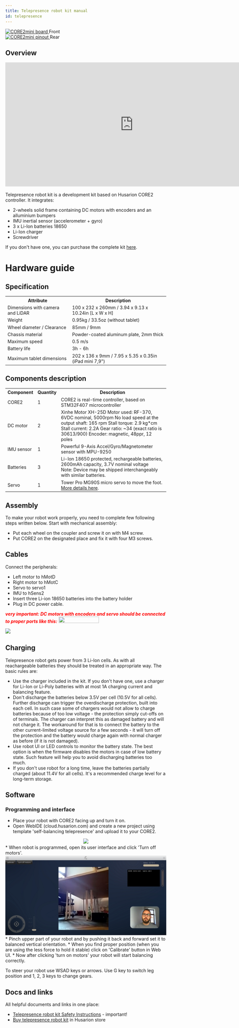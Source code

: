 ```yaml
---
title: Telepresence robot kit manual
id: telepresence
---
```


<div class="clearfix">
<div class="img-container">
    <a href="/img/telepresence_robot_kit/ralph_alu_izo_hd.jpg" data-fancybox="gallery" data-caption="CORE2mini board">
    <img src="/img/telepresence_robot_kit/ralph_alu_izo_hd.jpg" alt="CORE2mini board" class="hover-shadow"/>
    </a>
    <span>Front</span>
</div>
<div class="img-container">
    <a href="/img/telepresence_robot_kit/ralph_alu_right_hd.jpg" data-fancybox="gallery" data-caption="CORE2mini pinout">
    <img src="/img/telepresence_robot_kit/ralph_alu_right_hd.jpg" alt="CORE2mini pinout" class="hover-shadow"/>
    </a>
    <span>Rear</span>
</div> 
</div>

## Overview ##

<div align="center">
<iframe width="800" height="388" src="https://www.youtube.com/embed/JkIj5ssHpKw" frameborder="0" gesture="media" allowfullscreen></iframe>
</div>

Telepresence robot kit is a development kit based on Husarion CORE2 controller. It integrates:

- 2-wheels solid frame containing DC motors with encoders and an alluminium bumpers
- IMU inertial sensor (accelerometer + gyro)
- 3 x Li-Ion batteries 18650
- Li-Ion charger 
- Screwdriver

If you don't have one, you can purchase the complete kit <a href="https://store.husarion.com/">here</a>.


# Hardware guide #

## Specification ##

<table class="text_table">
    <tr>
       <th>Attribute</th>
       <th>Description</th>
    </tr>
    <tr>
        <td>Dimensions with camera and LiDAR</td>
        <td>100 x 232 x 260mm / 3.94 x 9.13 x 10.24in [L x W x H]</td>
    </tr>
    <tr>
        <td>Weight</td>
        <td>0.95kg / 33.5oz (without tablet)</td>
    </tr>
    <tr>
        <td>Wheel diameter / Clearance</td>
        <td>85mm / 9mm</td>
    </tr>
    <tr>
        <td>Chassis material</td>
        <td>Powder-coated aluminum plate, 2mm thick</td>
    </tr>
    <tr>
        <td>Maximum speed</td>
        <td>0.5 m/s</td>
    </tr>
    <tr>
        <td>Battery life</td>
        <td>3h - 6h</td>
    </tr>
    <tr>
        <td>Maximum tablet dimensions</td>
        <td>202 x 136 x 9mm / 7.95 x 5.35 x 0.35in (iPad mini 7,9")</td>
    </tr>
</table>

## Components description ##

<table class="text_table">
    <tr>
       <th>Component</th>
       <th>Quantity</th>
       <th>Description</th>
    </tr>
    <tr>
        <td>CORE2</td>
        <td>1</td>
        <td>CORE2 is real-time controller, based on STM32F407 microcontroller</td>
    </tr>
    <tr>
        <td>DC motor</td>
        <td>2</td>
        <td>Xinhe Motor XH-25D
		Motor used: RF-370, 6VDC nominal, 5000rpm
		No load speed at the output shaft: 165 rpm
		Stall torque: 2.9 kg*cm
		Stall current: 2.2A
		Gear ratio: ~34 (exact ratio is 30613/900)
		Encoder: magnetic, 48ppr, 12 poles</td>
    </tr>
    <tr>
        <td>IMU sensor</td>
        <td>1</td>
        <td>Powerful 9-Axis Accel/Gyro/Magnetometer sensor with MPU-9250</td>
    </tr>
    <tr>
        <td>Batteries</td>
        <td>3</td>
        <td>Li-Ion 18650 protected, rechargeable batteries, 2600mAh capacity, 3.7V nominal voltage <br />
		Note: Device may be shipped interchangeably with similar batteries.</td>
    </tr>
    <tr>
        <td>Servo</td>
        <td>1</td>
        <td>Tower Pro MG90S micro servo to move the foot. <a href="http://www.towerpro.com.tw/product/mg90s-3/">More details here</a>.</td>
    </tr>	
</table>

## Assembly ##

To make your robot work properly, you need to complete few following steps written below. Start with mechanical assembly:

*	Put each wheel on the coupler and screw it on with M4 screw.
*	Put CORE2 on the designated place and fix it with four M3 screws.

## Cables ##

Connect the peripherals:

* Left motor to hMotD
* Right motor to hMotC
* Servo to servo1
* IMU to hSens2
* Insert three Li-ion 18650 batteries into the battery holder
* Plug in DC power cable.

***<font color="red">very important: DC motors with encoders and servo should be connected to proper ports like this:</font>***
<a data-fancybox href="/img/howToStart/cables_ralph.png"  data-caption="CORE2mini board">
    <img src="/img/howToStart/cables_ralph.png" height="50%" width="50%" />
</a>

<a data-fancybox href="/img/telepresence_robot_kit/ralph_alu_back_hd.jpg"  data-caption="CORE2mini board">
    <img src="/img/telepresence_robot_kit/ralph_alu_back_hd.jpg" />
</a>

<!-- <div style={{ text-align: 'center' }}><i>Properly assembled CORE2 telepresence robot</i></div> -->

## Charging ##

Telepresence robot gets power from 3 Li-Ion cells. As with all reachargeable batteries they should be treated in an appropriate way. The basic rules are:
* Use the charger included in the kit. If you don't have one, use a charger for Li-Ion or Li-Poly batteries with at most 1A charging current and balancing feature.
* Don't discharge the batteries below 3.5V per cell (10.5V for all cells). Further discharge can trigger the overdischarge protection, built into each cell. In such case some of chargers would not allow to charge batteries because of too low voltage - the protection simply cut-offs on of terminals. The charger can interpret this as damaged battery and will not charge it. The workaround for that is to connect the battery to the other current-limited voltage source for a few seconds - it will turn off the protection and the battery would charge again with normal charger as before (if it is not damaged).
* Use robot UI or LED controls to monitor the battery state. The best option is when the firmware disables the motors in case of low battery state. Such feature will help you to avoid discharging batteries too much.
* If you don't use robot for a long time, leave the batteries partially charged (about 11.4V for all cells). It's a recommended charge level for a long-term storage.

## Software ##

### Programming and interface ###

* Place your robot with CORE2 facing up and turn it on.
* Open WebIDE (cloud.husarion.com) and create a new project using template 'self-balancing telepresence' and upload it to your CORE2.

<div><center><img src="https://raw.githubusercontent.com/husarion/static_docs/master/src//assets/img/howToStart/create_new_project_ralph.png"
/></center></div>
* When robot is programmed, open its user interface and click 'Turn off motors'.
<div><center><img src="https://raw.githubusercontent.com/husarion/static_docs/master/src/assets/img/telepresence_robot_kit/interface.jpg"
/></center></div>
* Pinch upper part of your robot and by pushing it back and forward set it to balanced vertical orientation.
* When you find proper position (when you are using the less force to hold it stable) click on 'Calibrate' button in Web UI.
* Now after clicking 'turn on motors' your robot will start balancing correctly.


To steer your robot use WSAD keys or arrows. Use G key to switch leg position and 1, 2, 3 keys to change gears.

## Docs and links ##
All helpful documents and links in one place:

<!-- * [Telepresence robot kit Tutorial](/tutorials/howtostart/telepresence-robot-kit---quick-start/ "Telepresence robot kit Tutorial") -->


* [Telepresence robot kit Safety Instructions](https://files.husarion.com/docs2/CORE2_telepresence_safety_instructions_1.0.pdf "Telepresence robot kit Safety Instructions") - important!
* [Buy telepresence robot kit](https://store.husarion.com/products/telepresence-robot-kit) in Husarion store








